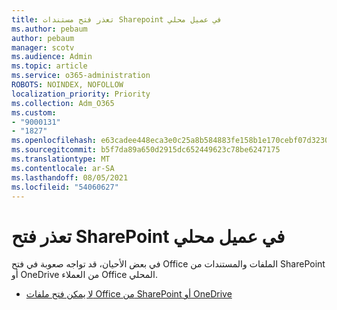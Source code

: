 ```yaml
---
title: تعذر فتح مستندات Sharepoint في عميل محلي
ms.author: pebaum
author: pebaum
manager: scotv
ms.audience: Admin
ms.topic: article
ms.service: o365-administration
ROBOTS: NOINDEX, NOFOLLOW
localization_priority: Priority
ms.collection: Adm_O365
ms.custom:
- "9000131"
- "1827"
ms.openlocfilehash: e63cadee448eca3e0c25a8b584883fe158b1e170cebf07d32301ac9cede51ab2
ms.sourcegitcommit: b5f7da89a650d2915dc652449623c78be6247175
ms.translationtype: MT
ms.contentlocale: ar-SA
ms.lasthandoff: 08/05/2021
ms.locfileid: "54060627"
---
```

# <a name="unable-to-open-sharepoint-documents-in-local-client"></a>تعذر فتح SharePoint في عميل محلي

في بعض الأحيان، قد تواجه صعوبة في فتح Office الملفات والمستندات من SharePoint أو OneDrive من العملاء Office المحلي.

- [لا يمكن فتح ملفات Office من SharePoint أو OneDrive](https://docs.microsoft.com/sharepoint/troubleshoot/administration/cant-open-office-files)
